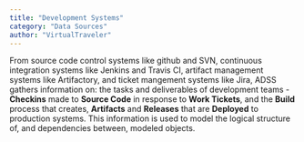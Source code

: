```yaml
---
title: "Development Systems"
category: "Data Sources"
author: "VirtualTraveler"
---
```

From source code control systems like github and SVN, continuous integration systems like Jenkins and Travis CI, artifact management systems like Artifactory, and ticket mangement systems like Jira, ADSS gathers information on: the tasks and deliverables of development teams - **Checkins** made to **Source Code** in response to **Work Tickets**, and the **Build** process that creates, **Artifacts** and **Releases** that are **Deployed** to production systems. This information is used to model the logical structure of, and dependencies between, modeled objects. 